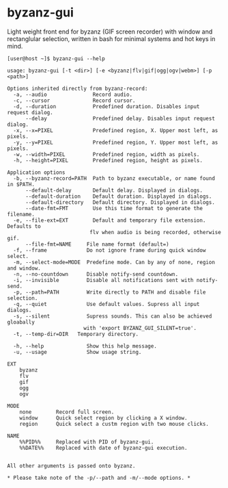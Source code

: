 # byzanz-gui
Light weight front end for byzanz (GIF screen recorder) with window and rectanglular selection, written in bash for minimal systems and hot keys in mind.

    [user@host ~]$ byzanz-gui --help

    usage: byzanz-gui [-t <dir>] [-e <byzanz|flv|gif|ogg|ogv|webm>] [-p <path>]

    Options inherited directly from byzanz-record:
      -a, --audio               Record audio.
      -c, --cursor              Record cursor.
      -d, --duration            Predefined duration. Disables input request dialog.
          --delay               Predefined delay. Disables input request dialog.
      -x, --x=PIXEL             Predefined region, X. Upper most left, as pixels.
      -y, --y=PIXEL             Predefined region, Y. Upper most left, as pixels.
      -w, --width=PIXEL         Predefined region, width as pixels.
      -h, --height=PIXEL        Predefined region, height as pixels.

    Application options
      -b, --byzanz-record=PATH  Path to byzanz executable, or name found in $PATH.
          --default-delay       Default delay. Displayed in dialogs.
          --default-duration    Default duration. Displayed in dialogs.
          --default-directory   Default directory. Displayed in dialogs.
          --date-fmt=FMT        Use this time format to generate the filename.
      -e, --file-ext=EXT        Default and temporary file extension. Defaults to
                               flv when audio is being recorded, otherwise gif.
          --file-fmt=NAME     File name format (default=)
      -f, --frame             Do not ignore frame during quick window select.
      -m, --select-mode=MODE  Predefine mode. Can by any of none, region and window.
      -n, --no-countdown      Disable notify-send countdown.
      -i, --invisible         Disable all notifications sent with notify-send.
      -p, --path=PATH         Write directly to PATH and disable file selection.
      -q, --quiet             Use default values. Supress all input dialogs.
      -s, --silent            Supress sounds. This can also be achieved gloabally
                             with 'export BYZANZ_GUI_SILENT=true'.
      -t, --temp-dir=DIR   Temporary directory.

      -h, --help              Show this help message.
      -u, --usage             Show usage string.

    EXT
        byzanz
        flv
        gif
        ogg
        ogv

    MODE
        none        Record full screen.
        window      Quick select region by clicking a X window.
        region      Quick select a custm region with two mouse clicks.

    NAME
        %%PID%%     Replaced with PID of byzanz-gui.
        %%DATE%%    Replaced with date of byzanz-gui execution.


    All other arguments is passed onto byzanz.
    
    * Please take note of the -p/--path and -m/--mode options. *
